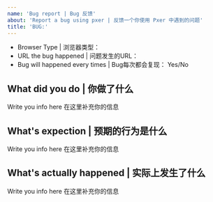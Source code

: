 ```yaml
---
name: 'Bug report | Bug 反馈'
about: 'Report a bug using pxer | 反馈一个你使用 Pxer 中遇到的问题'
title: 'BUG:'
---
```


<!-- The text will hidden when it is wrapped like this -->
<!-- 被这种标记包裹的文本最终不会被显示出来 -->

<!-- 

- Please fill the template in your situation
- If you wanna submit a picture, just drag it in text box
- Please descript a problem breifly in title

- 请参考下放模板，填充信息
- 如果需要附加截图直接将截图文件拖到本文本框中即可
- 请在标题中简述问题



## Basic Info | 基本信息

<!-- Please write your info after the ":" -->
<!-- 请在冒号后填写你的信息 -->

- Browser Type | 浏览器类型：
- URL the bug happened | 问题发生的URL：
- Bug will happened every times | Bug每次都会复现： Yes/No

## What did you do | 你做了什么

Write you info here
在这里补充你的信息 

## What's expection | 预期的行为是什么

Write you info here
在这里补充你的信息 

## What's actually happened | 实际上发生了什么

Write you info here
在这里补充你的信息 

